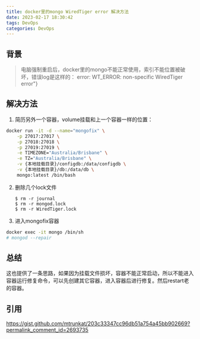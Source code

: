 ```yaml
---
title: docker里的mongo WiredTiger error 解决方法
date: 2023-02-17 18:30:42
tags: DevOps
categories: DevOps
---
```


## 背景

> 电脑强制重启后，docker里的mongo不能正常使用，索引不能位置被破坏，错误log是这样的： error: WT_ERROR: non-specific WiredTiger error"}

## 解决方法

1. 简历另外一个容器，volume挂载和上一个容器一样的位置：

```sh
docker run -it -d --name="mongofix" \
    -p 27017:27017 \
    -p 27018:27018 \
    -p 27019:27019 \
    -e TIMEZONE="Australia/Brisbane" \
    -e TZ="Australia/Brisbane" \
    -v {本地挂载目录}/configdb:/data/configdb \
    -v {本地挂载目录}/db:/data/db \
    mongo:latest /bin/bash
```

2. 删除几个lock文件

   ```shell
   $ rm -r journal
   $ rm -r mongod.lock
   $ rm -r WiredTiger.lock
   ```

3. 进入mongofix容器

```sh
docker exec -it mongo /bin/sh
# mongod --repair
```

## 总结

这也提供了一条思路，如果因为挂载文件损坏，容器不能正常启动，所以不能进入容器运行修复命令，可以先创建其它容器，进入容器后进行修复。然后restart老的容器。

## 引用

https://gist.github.com/mtrunkat/203c33347cc96db51a754a45bb902669?permalink_comment_id=2693735

